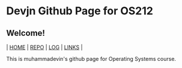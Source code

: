 # Devjn Github Page for OS212
## Welcome!

| [HOME]()  | [REPO](https://github.com/muhammadevin/os212)  | [LOG](/TXT/mylog.txt) | [LINKS](LINKS) |

This is muhammadevin's github page for Operating Systems course.

